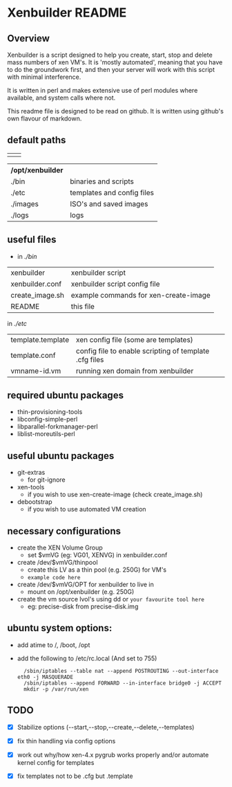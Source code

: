 # Xenbuilder README

## Overview

Xenbuilder is a script designed to help you create, start, stop and delete mass numbers of xen
VM's. It is 'mostly automated', meaning that you have to do the groundwork first, and then
your server will work with this script with minimal interference.

It is written in perl and makes extensive use of perl modules where available, and system calls
where not.

This readme file is designed to be read on github. It is written using github's
own flavour of markdown.

## default paths

<TABLE>
<TR>
<TD></TD><TD></TD>
</TR>
</TABLE>

<TABLE>
<TH>/opt/xenbuilder</TH>
<TR>
<TD>./bin</TD><TD>binaries and scripts</TD>
</TR>
<TR>
<TD>./etc</TD><TD>templates and config files</TD>
</TR>
<TR>
<TD>./images</TD><TD>ISO's and saved images</TD>
</TR>
<TR>
<TD>./logs</TD><TD>logs</TD>
</TR>
</TABLE>

## useful files

* in _./bin_  

<TABLE>
<TR>
<TD>xenbuilder</TD><TD>xenbuilder script</TD>
</TR>
<TR>
<TD>xenbuilder.conf</TD><TD>xenbuilder script config file</TD>
</TR>
<TR>
<TD>create_image.sh</TD><TD>example commands for xen-create-image</TD>
</TR>
<TR>
<TD>README</TD><TD>this file</TD>
</TR>
</TABLE>

in _./etc_

<TABLE>
<TR>
<TD>template.template</TD><TD>xen config file (some are templates)</TD>
</TR>
<TR>
<TD>template.conf</TD><TD>config file to enable scripting of template .cfg files</TD>
</TR>
<TR>
<TD>vmname-id.vm</TD><TD>running xen domain from xenbuilder</TD>
</TR>
</TABLE>


## required ubuntu packages
* thin-provisioning-tools
* libconfig-simple-perl
* libparallel-forkmanager-perl
* liblist-moreutils-perl


## useful ubuntu packages
* git-extras
  * for git-ignore
* xen-tools
  * if you wish to use xen-create-image (check create_image.sh)
* debootstrap
  * if you wish to use automated VM creation

## necessary configurations
* create the XEN Volume Group
  * set $vmVG (eg: VG01, XENVG) in xenbuilder.conf
* create /dev/$vmVG/thinpool
  * create this LV as a thin pool (e.g. 250G) for VM's
  * ```example code here```
* create /dev/$vmVG/OPT for xenbuilder to live in
  * mount on /opt/xenbuilder (e.g. 250G)
* create the vm source lvol's using dd or ```your favourite tool here```
  * eg: precise-disk from precise-disk.img

## ubuntu system options:
* add atime to /, /boot, /opt
* add the following to /etc/rc.local (And set to 755)

        /sbin/iptables --table nat --append POSTROUTING --out-interface eth0 -j MASQUERADE  
        /sbin/iptables --append FORWARD --in-interface bridge0 -j ACCEPT  
        mkdir -p /var/run/xen  

## TODO

- [x] Stabilize options (--start,--stop,--create,--delete,--templates)
- [x] fix thin handling via config options
- [x] work out why/how xen-4.x pygrub works properly and/or automate kernel config for templates
- [x] fix templates not to be .cfg but .template

